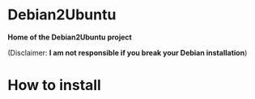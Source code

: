 # Debian2Ubuntu

**Home of the Debian2Ubuntu project**

(Disclaimer: **I am not responsible if you break your Debian installation**)


#  How to install
